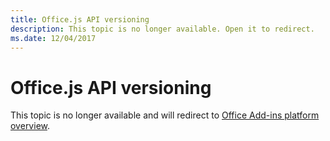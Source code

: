 ```yaml
---
title: Office.js API versioning
description: This topic is no longer available. Open it to redirect.
ms.date: 12/04/2017
---
```


# Office.js API versioning 

This topic is no longer available and will redirect to [Office Add-ins platform overview](../overview/office-add-ins.md).
